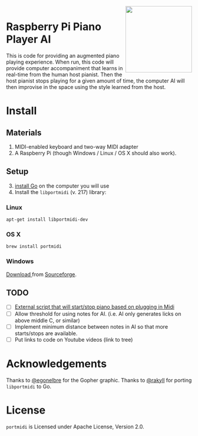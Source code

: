 <img align="right" src="https://rpiai.com/content/images/2017/09/gopher-1.svg" width="180" />

# Raspberry Pi Piano Player AI

This is code for providing an augmented piano playing experience. When run, this code will provide computer accompaniment that learns in real-time from the human host pianist. Then the host pianist stops playing for a given amount of time, the computer AI will then improvise in the space using the style learned from the host.



# Install

## Materials

1. MIDI-enabled keyboard and two-way MIDI adapter
2. A Raspberry Pi (though Windows / Linux / OS X should also work).

## Setup

3. [install Go](https://golang.org/dl/) on the computer you will use
4. Install the `libportmidi` (v. 217) library: 

### Linux

`apt-get install libportmidi-dev`

### OS X

`brew install portmidi`

### Windows

[Download ](https://sourceforge.net/projects/portmedia/files/portmidi/217/pmdefaults-setup-w32-217.zip/download) from [Sourceforge](https://sourceforge.net/projects/portmedia/files/portmidi/217/).



## TODO

- [ ] [External script that will start/stop piano based on plugging in Midi](https://raspberrypi.stackexchange.com/questions/19600/is-there-a-way-to-automatically-activate-a-script-when-a-usb-device-connects?newreg=270fe49c413340daa171e1dfdbf96de9)
- [ ] Allow threshold for using notes for AI. (i.e. AI only generates licks on above middle C, or similar)
- [ ] Implement minimum distance between notes in AI so that more starts/stops are available.
- [ ] Put links to code on Youtube videos (link to tree)

# Acknowledgements

Thanks to [@egonelbre](https://github.com/egonelbre) for the Gopher graphic.
Thanks to [@rakyll](https://github.com/rakyll) for porting `libportmidi` to Go.

# License

`portmidi` is Licensed under Apache License, Version 2.0.

